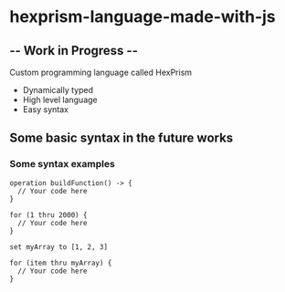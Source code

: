# hexprism-language-made-with-js
## -- Work in Progress --
Custom programming language called HexPrism
* Dynamically typed
* High level language
* Easy syntax

## Some basic syntax in the future works
### Some syntax examples
```
operation buildFunction() -> {
  // Your code here
}

for (1 thru 2000) {
  // Your code here
}

set myArray to [1, 2, 3]

for (item thru myArray) {
  // Your code here
}
```

